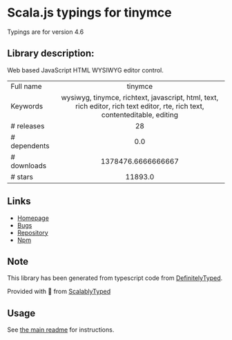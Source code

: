
# Scala.js typings for tinymce

Typings are for version 4.6

## Library description:
Web based JavaScript HTML WYSIWYG editor control.

|                    |                 |
| ------------------ | :-------------: |
| Full name          | tinymce |
| Keywords           | wysiwyg, tinymce, richtext, javascript, html, text, rich editor, rich text editor, rte, rich text, contenteditable, editing |
| # releases         | 28 |
| # dependents       | 0.0 |
| # downloads        | 1378476.6666666667 |
| # stars            | 11893.0 |

## Links
- [Homepage](https://www.tiny.cloud/)
- [Bugs](https://github.com/tinymce/tinymce/issues)
- [Repository](https://github.com/tinymce/tinymce)
- [Npm](https://www.npmjs.com/package/tinymce)
    


## Note
This library has been generated from typescript code from [DefinitelyTyped](https://definitelytyped.org).

Provided with :purple_heart: from [ScalablyTyped](https://github.com/oyvindberg/ScalablyTyped)

## Usage
See [the main readme](../../readme.md) for instructions.



